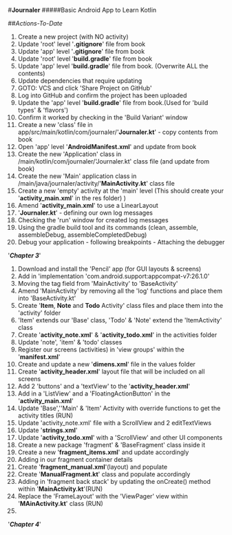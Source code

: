 #**Journaler**
#####Basic Android App to Learn Kotlin

##_Actions-To-Date_

1) Create a new project (with NO activity)
2) Update 'root' level '**.gitignore**' file from book
3) Update 'app' level '**.gitignore**' file from book
4) Update 'root' level '**build.gradle**' file from book
5) Update 'app' level '**build.gradle**' file from book. (Overwrite ALL the contents)
6) Update dependencies that require updating
7) GOTO: VCS and click 'Share Project on GitHub' 
8) Log into GitHub and confirm the project has been uploaded 
9) Update the 'app' level '**build.gradle**' file from book.(Used for 'build types' & 'flavors')  
10) Confirm it worked by checking in the 'Build Variant' window
11) Create a new 'class' file in app/src/main/kotlin/com/journaler/'**Journaler.kt**' - copy contents from book
12) Open 'app' level '**AndroidManifest.xml**' and update from book
13) Create the new 'Application' class in /main/kotlin/com/journaler/'Journaler.kt' class file (and update from book)
14) Create the new 'Main' application class in /main/java/journaler/activity/'**MainActivity.kt**' class file 
15) Create a new 'empty' activity at the 'main' level (This should create your '**activity_main.xml**' in the res folder) )
16) Amend '**activity_main.xml**' to use a LinearLayout
17) '**Journaler.kt**' - defining our own log messages
18) Checking the 'run' window for created log messages
19) Using the gradle build tool and its commands (clean, assemble, assembleDebug, assembleCompletedDebug)
20) Debug your application - following breakpoints - Attaching the debugger

'***Chapter 3***' 
1) Download and install the 'Pencil' app (for GUI layouts & screens)
2) Add in 'implementation 'com.android.support:appcompat-v7:26.1.0'
3) Moving the tag field from 'MainActivity' to 'BaseActivity'
4) Amend 'MainActivity' by removing all the 'log' functions and place them into 'BaseActivity.kt'
5) Create '**Item**, **Note** and **Todo** Activity' class files and place them into the 'activity' folder
6) 'Item' extends our 'Base' class, 'Todo' & 'Note' extend the 'ItemActivity' class
7) Create '**activity_note.xml**' & '**activity_todo.xml**' in the activities folder
8) Update 'note', 'item' & 'todo' classes
9) Register our screens (activities) in 'view groups' within the '**manifest.xml**'
10) Create and update a new '**dimens.xml**' file in the values folder
11) Create '**activity_header.xml**' layout file that will be included on all screens
12) Add 2 'buttons' and a 'textView' to the '**activity_header.xml**'
13) Add in a 'ListView' and a 'FloatingActionButton' in the '**activity_main.xml**'
14) Update 'Base',''Main' & 'Item' Activity with override functions to get the activity titles (RUN)
15) Update 'activity_note.xml' file with a ScrollView and 2 editTextViews
16) Update '**strings.xml**'
17) Update '**activity_todo.xml**' with a 'ScrollView' and other UI components
18) Create a new package 'fragment' & 'BaseFragment' class inside it
19) Create a new '**fragment_items.xml**' and update accordingly  
20) Adding in our fragment container details
21) Create '**fragment_manual.xml**'(layout) and populate
22) Create '**ManualFragment.kt**' class and populate accordingly
23) Adding in 'fragment back stack' by updating the onCreate() method within '**MainActivity.kt**'(RUN)
24) Replace the 'FrameLayout' with the 'ViewPager' view within '**MAinActivity.kt**' class (RUN)
25) 
'***Chapter 4***'
 
 


